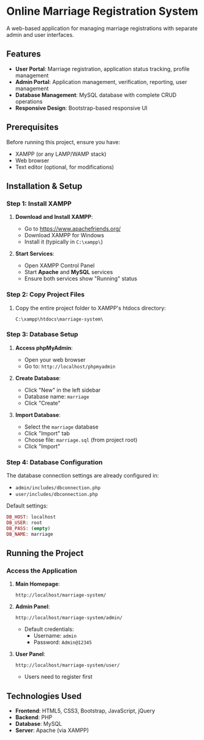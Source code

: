 # Online Marriage Registration System

A web-based application for managing marriage registrations with separate admin and user interfaces.

## Features

- **User Portal**: Marriage registration, application status tracking, profile management
- **Admin Portal**: Application management, verification, reporting, user management
- **Database Management**: MySQL database with complete CRUD operations
- **Responsive Design**: Bootstrap-based responsive UI

## Prerequisites

Before running this project, ensure you have:
- XAMPP (or any LAMP/WAMP stack)
- Web browser
- Text editor (optional, for modifications)

## Installation & Setup

### Step 1: Install XAMPP

1. **Download and Install XAMPP**:
   - Go to https://www.apachefriends.org/
   - Download XAMPP for Windows
   - Install it (typically in `C:\xampp\`)

2. **Start Services**:
   - Open XAMPP Control Panel
   - Start **Apache** and **MySQL** services
   - Ensure both services show "Running" status

### Step 2: Copy Project Files

1. Copy the entire project folder to XAMPP's htdocs directory:
   ```
   C:\xampp\htdocs\marriage-system\
   ```

### Step 3: Database Setup

1. **Access phpMyAdmin**:
   - Open your web browser
   - Go to: `http://localhost/phpmyadmin`

2. **Create Database**:
   - Click "New" in the left sidebar
   - Database name: `marriage`
   - Click "Create"

3. **Import Database**:
   - Select the `marriage` database
   - Click "Import" tab
   - Choose file: `marriage.sql` (from project root)
   - Click "Import"

### Step 4: Database Configuration

The database connection settings are already configured in:
- `admin/includes/dbconnection.php`
- `user/includes/dbconnection.php`

Default settings:
```php
DB_HOST: localhost
DB_USER: root
DB_PASS: (empty)
DB_NAME: marriage
```

## Running the Project

### Access the Application

1. **Main Homepage**:
   ```
   http://localhost/marriage-system/
   ```

2. **Admin Panel**:
   ```
   http://localhost/marriage-system/admin/
   ```
   - Default credentials:
     - Username: `admin`
     - Password: `Admin@12345`

3. **User Panel**:
   ```
   http://localhost/marriage-system/user/
   ```
   - Users need to register first

## Technologies Used

- **Frontend**: HTML5, CSS3, Bootstrap, JavaScript, jQuery
- **Backend**: PHP
- **Database**: MySQL
- **Server**: Apache (via XAMPP)
